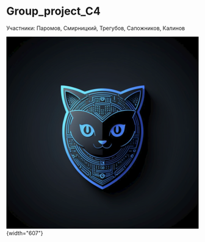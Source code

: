 # Group_project_C4

Участники: Паромов, Смирницкий, Трегубов, Сапожников, Калинов

![](images/clipboard-1027590015.png){width="607"}
